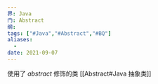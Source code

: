 ```yaml
---
界: Java
门: Abstract
纲: 
tags: ["#Java","#Abstract","#BQ"]
aliases:
  - 
date: 2021-09-07
---
```


使用了 *abstract* 修饰的类
[[Abstract#Java 抽象类]]

